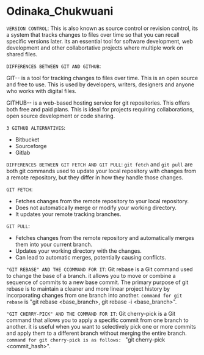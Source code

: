 # Odinaka_Chukwuani


`VERSION CONTROL`: This is also known as source control or revision control, its a system that tracks changes to files over time so that you can recall specific versions later. its an essential tool for software development, web development and other collabortative projects where multiple work on shared files.

`DIFFERENCES BETWEEN GIT AND GITHUB`: 

GIT-- is a tool for tracking changes to files over time.
      This is an open source and free to use.
      This is used by developers, writers, designers and anyone who works with digital files.

GITHUB-- is a web-based hosting service for git repositories.
         This offers both free and paid plans.
         This is ideal for projects requiring collaborations, open source development or code sharing.

 `3 GITHUB ALTERNATIVES`:
 - Bitbucket
 - Sourceforge
 - Gitlab

 `DIFFERENCES BETWEEN GIT FETCH AND GIT PULL`:
 `git fetch` and `git pull` are both git commands used to update your local repository with changes from a remote repository, but they differ in how they handle those changes.

 `GIT FETCH`:
 - Fetches changes from the remote repository to your local repository.
 - Does not automatically merge or modify your working directory.
 - It updates your remote tracking branches.

 `GIT PULL`:
 - Fetches changes from the remote repository and automatically merges them into your current branch.
 - Updates your working directory with the changes.
 - Can lead to automatic merges, potentially causing conflicts.

 `"GIT REBASE" AND THE CCOMMAND FOR IT`:
 Git rebase is a Git command used to change the base of a branch. it allows you to move or combine a sequence of commits to a new base commit. The primary purpose of git rebase is to maintain a cleaner and more linear project history by incorporating changes from one branch into another.
 `command for git rebase` is "git rebase <base_branch>, git rebase -i <base_branch>".

 `"GIT CHERRY-PICK" AND THE COMMAND FOR IT`:
Git cherry-pick is a Git command that allows you to apply a specific commit from one branch to another. it is useful when you want to selectively pick one or  more commits and apply them to a different branch without merging the entire branch.  `command for git cherry-pick is as follows: ` "git cherry-pick <commit_hash>".
